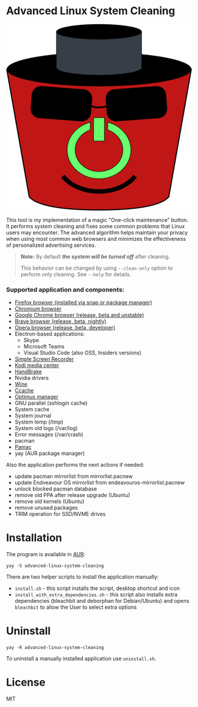 # Advanced Linux System Cleaning

![Advanced System Cleaning logo](com.github.seryogabrigada.AdvancedLinuxSystemCleaning.svg)

This tool is my implementation of a magic "One-click maintenance" button.
It performs system cleaning and fixes some common problems that Linux users may encounter.
The advanced algorithm helps maintain your privacy when using most common web browsers and minimizes the effectiveness of personalized advertising services.

> **Note:** By default ***the system will be turned off*** after cleaning.
>
> This behavior can be changed by using `--clean-only` option to perform only cleaning. See `--help` for details.

### Supported application and components:

- [Firefox browser (installed via snap or package manager)](https://www.mozilla.org/en-US/firefox/new/)
- [Chromium browser](https://www.chromium.org)
- [Google Chrome browser (release, beta and unstable)](https://www.google.com/chrome/)
- [Brave browser (release, beta, nightly)](https://brave.com)
- [Opera browser (release, beta, developer)](https://www.opera.com/)
- Electron-based applications:
  - Skype
  - Microsoft Teams
  - Visual Studio Code (also OSS, Insiders versions)
- [Simple Screen Recorder](https://github.com/MaartenBaert/ssr)
- [Kodi media center](https://kodi.tv/)
- [HandBrake](https://handbrake.fr/)
- Nvidia drivers
- [Wine](https://www.winehq.org/)
- [Ccache](https://ccache.dev/)
- [Optimus manager](https://github.com/Askannz/optimus-manager)
- GNU parallel (sshlogin cache)
- System cache
- System journal
- System temp (/tmp)
- System old logs (/var/log)
- Error messages (/var/crash)
- pacman
- [Pamac](https://wiki.manjaro.org/index.php/Pamac)
- yay (AUR package manager)

Also the application performs the next actions if needed:
  - update pacman mirrorlist from mirrorlist.pacnew
  - update Endveavour OS mirrorlist from endeavouros-mirrorlist.pacnew
  - unlock blocked pacman database
  - remove old PPA after release upgrade (Ubuntu)
  - remove old kernels (Ubuntu)
  - remove unused packages
  - TRIM operation for SSD/NVME drives

# Installation

The program is available in [AUR](https://aur.archlinux.org/packages/advanced-linux-system-cleaning):
```
yay -S advanced-linux-system-cleaning
```

There are two helper scripts to install the application manually:
- `install.sh` - this script installs the script, desktop shortcut and icon
- `install_with_extra_dependencies.sh` - this script also installs extra dependencies (bleachbit and deborphan for Debian/Ubuntu) and opens `bleachbit` to allow the User to select extra options

# Uninstall
```
yay -R advanced-linux-system-cleaning
```
To uninstall a manually installed application use `uninstall.sh`.

# License

MIT
